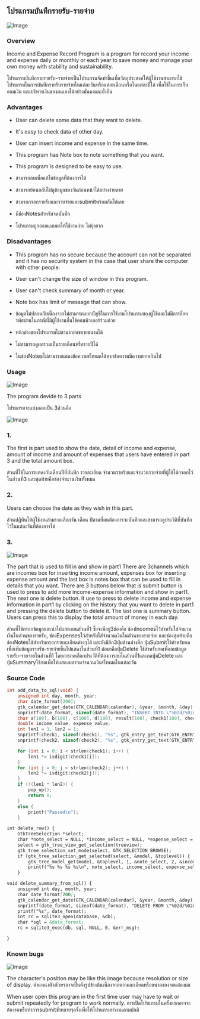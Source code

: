 ## โปรแกรมบันทึกรายรับ-รายจ่าย

![Image](https://i.imgur.com/WepDreA.jpg)

### Overview

Income and Expense Record Program is a program for record your income and expense daily or monthly or each year to save money and manage your own money with stability and sustainability.

โปรแกรมบันทึกรายรายรับ-รายจ่ายเป็นโปรแกรมจัดทำขึ้นเพื่อวัตถุประสงค์ให้ผู้ใช้งานสามารถใช้โปรแกรมในการบันทึกรายรับรายจ่ายในแต่ละวันหรือแต่ละเดือนหรือในแต่ละปีได้ เพื่อใช้ในการเก็บออมเงิน และบริหารเงินของตนเองได้อย่างมั่นคงและยั่งยืน

### Advantages

- User can delete some data that they want to delete.

- It's easy to check data of other day.

- User can insert income and expense in the same time.

- This program has Note box to note something that you want.

- This program is designed to be easy to use.

- สามารถลบเพื่อแก้ไขข้อมูลที่ต้องการได้
- สามารถย้อนกลับไปดูข้อมูลของวันก่อนหน้าได้อย่างง่ายดาย
- สามรถกรอกรายรับและรายจ่ายและsubmitพร้อมกันได้เลย
- มีช่องNotesสำหรับจดบันทึก
- โปรแกรมถูกออกแบบมาให้ใช้งานง่าย ไม่ยุ่งยาก

### Disadvantages

- This program has no secure because the account can not be separated and it has no security system in the case that user share the computer with other people.

- User can't change the size of window in this program.

- User can't check summary of month or year.

- Note box has limit of message that can show. 

- ข้อมูลไม่ปลอดภัยเนื่องจากไม่สามารถแยกบัญชีในการใช้งานโปรแกรมของผู้ใช้และไม่มีการล็อครหัสผ่านในกรณีที่มีผู้ใช้งานอื่นใช้คอมพิวเตอร์ร่วมด้วย
- หน้าต่างของโปรแกรมไม่สามาถย่อขยายขนาดได้
- ไม่สามารถดูผลรวมเป็นรายเดือนหรือรายปีได้
- ในช่องNotesไม่สามารถแสดงข้อความทั้งหมดได้หากข้อความมีความยาวเกินไป

### Usage

![Image](https://i.imgur.com/ka1L0OY.jpg)

The program devide to 3 parts 

โปรแกรมจะแบ่งออกเป็น 3ส่วนคือ

![Image](https://i.imgur.com/dGfH7bR.jpg)

### 1.
  The first is part used to show the date, detail of income and expense, amount of income and amount of expenses that users have entered in part 3 and the total amount box.
  
  ส่วนที่ใช้ในการแสดงวันเดือนปีที่บันทึก รายละเอียด จำนวนรายรับและจำนวนรายจ่ายที่ผู้ใช้ได้กรอกไว้ในส่วนที่3 และสุดท้ายคือช่องจำนวนเงินทั้งหมด

### 2.
  Users can choose the date as they wish in this part. 
  
  ส่วนปฎิทินให้ผู้ใช้งานสามราถเลือกวัน เดือน ปีตามที่ตนต้องการจะบันทึกและสามารถดูประวิติที่บันทึกไว้ในแต่ละวันที่ต้องการได้

### 3.

![Image](https://i.imgur.com/V3zAuIe.jpg)

  The part that is used to fill in and show in part1 There are 3channels which are incomes box for inserting income amount, expenses box for inserting expense amount and the last box is notes box that can be used to fill in details that you want. There are 3 buttons below that is submit button is used to press to add more income-expense information and show in part1. The next one is delete button. It use to press to delete income and expense information in part1 by clicking on the history that you want to delete in part1 and pressing the delete button to delete it. The last one is summary button. Users can press this to display the total amount of money in each day. 
  
  ส่วนที่ใช้กรอกข้อมูลและนำไปแสดงบนส่วนที่1 ซึ่งจะมีอยู่3ช่องคือ ช่องIncomesไว้สำหรับใส่จำนวนเงินในส่วนของรายรับ, ช่องExpensesไว้สำหรับใส่จำนวนเงินในส่วนของรายจ่าย และช่องสุดท้ายคือช่องNotesใช้สำหรับกรอกรายละเอียดต่างๆได้ และยังมีอีก3ปุ่มด้านล่างคือ ปุ่มSubmitใช้สำหรับกดเพื่อเพิ่มข้อมูลรายรับ-รายจ่ายขึ้นไปแสดงในส่วนที่1 ต่อมาคือปุ่มDelete ใช้สำหรับกดเพื่อลบข้อมูลรายรับ-รายจ่ายในส่วนที่1 โดยการกดเลือกประวัติที่ต้องการลบในส่วนที่1และกดปุ่มDelete และปุ่มSummaryใช้กดเพื่อให้แสดงผลรวมจำนวนเงินทั้งหมดในแต่ละวัน

### Source Code

```c
int add_data_to_sql(void) {
	unsigned int day, month, year;
	char date_format[200];
	gtk_calendar_get_date(GTK_CALENDAR(calendar), &year, &month, &day);
	snprintf(date_format, sizeof(date_format), "INSERT INTO \"%02d/%02d/%04d\" VALUES (?, ?, ?, ?);", day, month + 1, year);
	char a[100], b[100], c[100], d[100], result[100], check1[100], check2[100];
	double income_value, expense_value;
	int len1 = 1, len2 = 1;
	snprintf(check1, sizeof(check1), "%s", gtk_entry_get_text(GTK_ENTRY(income)));
	snprintf(check2, sizeof(check2), "%s", gtk_entry_get_text(GTK_ENTRY(expense)));

	for (int i = 0; i < strlen(check1); i++) {
		len1 *= isdigit(check1[i]);
	}
	for (int j = 0; j < strlen(check2); j++) {
		len2 *= isdigit(check2[j]);
	}
	if (!(len1 * len2)) {
		pop_up();
		return 0;
	}
	else {
		printf("Passed\n");
	}
```

```markdown
int delete_row() {
	GtkTreeSelection *select;
	char *note_select = NULL, *income_select = NULL, *expense_select = NULL, *summary_select = NULL;
	select = gtk_tree_view_get_selection(treeview);
	gtk_tree_selection_set_mode(select, GTK_SELECTION_BROWSE);
	if (gtk_tree_selection_get_selected(select, &model, &toplevel)) {
		gtk_tree_model_get(model, &toplevel, 1, &note_select, 2, &income_select, 3, &expense_select, 4, &summary_select, -1);
		printf("%s %s %s %s\n", note_select, income_select, expense_select, summary_select);
	}
```

```markdown
void delete_summary_from_sql() {
	unsigned int day, month, year;
	char date_format[200];
	gtk_calendar_get_date(GTK_CALENDAR(calendar), &year, &month, &day);
	snprintf(date_format, sizeof(date_format), "DELETE FROM \"%02d/%02d/%04d\" WHERE notes='Summary'", day, month+1, year);
	printf("%s", date_format);
	int rc = sqlite3_open(database, &db);
	char *sql = &date_format;
	rc = sqlite3_exec(db, sql, NULL, 0, &err_msg);

}
```

### Known bugs

![Image](https://i.imgur.com/l4FzB9a.jpg)

The character's position may be like this image because resolution or size of display.
ตำแหน่งตัวอักษรอาจเป็นดังรูปข้างต้นเนื่องจากความละเอียดหรือขนาดของจอแสดงผล

When user open this program in the first time user may have to wait or submit repeatedly for program to work normally.
การเปิดโปรแกรมในครั้งแรกอาจจะต้องรอหรือทำการsubmitซ้ำหลายๆครั้งเพื่อให้โปรแกรมทำงานตามปกติ
